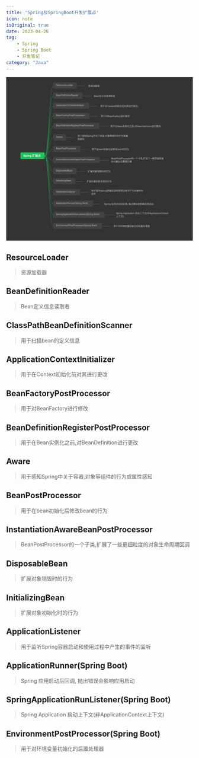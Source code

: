 ```yaml
---
title: 'Spring及SpringBoot开发扩展点'
icon: note
isOriginal: true
date: 2023-04-26
tag:
    - Spring
    - Spring Boot
    - 开发笔记
category: "Java"
---
```


![Spring及SpringBoot开发扩展点](/docs/images/20230426-001.png)

## ResourceLoader

> 资源加载器

## BeanDefinitionReader

> Bean定义信息读取者

## ClassPathBeanDefinitionScanner

> 用于扫描bean的定义信息

## ApplicationContextInitializer

> 用于在Context初始化前对其进行更改

## BeanFactoryPostProcessor

> 用于对BeanFactory进行修改

## BeanDefinitionRegisterPostProcessor

> 用于在Bean实例化之前,对BeanDefinition进行更改

## Aware

> 用于感知Spring中关于容器,对象等组件的行为或属性感知

## BeanPostProcessor

> 用于在bean初始化后修改bean的行为

## InstantiationAwareBeanPostProcessor

> BeanPostProcessor的一个子类,扩展了一些更细粒度的对象生命周期回调

## DisposableBean

> 扩展对象销毁时的行为

## InitializingBean

> 扩展对象初始化时的行为

## ApplicationListener

> 用于监听Spring容器启动和使用过程中产生的事件的监听

## ApplicationRunner(Spring Boot)

> Spring 应用启动后回调, 抛出错误会影响应用启动

## SpringApplicationRunListener(Spring Boot)

> Spring Application 启动上下文(非ApplicationContext上下文)

## EnvironmentPostProcessor(Spring Boot)

> 用于对环境变量初始化的后置处理器
